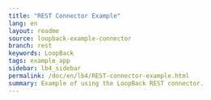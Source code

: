 ```yaml
---
title: "REST Connector Example"
lang: en
layout: readme
source: loopback-example-connector
branch: rest
keywords: LoopBack
tags: example_app
sidebar: lb4_sidebar
permalink: /doc/en/lb4/REST-connector-example.html
summary: Example of using the LoopBack REST connector.
---
```

